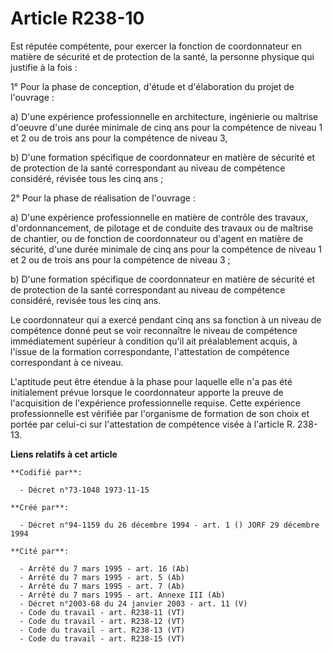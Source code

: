 # Article R238-10

Est réputée compétente, pour exercer la fonction de coordonnateur en matière de sécurité et de protection de la santé, la
personne physique qui justifie à la fois :

1° Pour la phase de conception, d'étude et d'élaboration du projet de l'ouvrage :

a) D'une expérience professionnelle en architecture, ingénierie ou maîtrise d'oeuvre d'une durée minimale de cinq ans pour la
compétence de niveau 1 et 2 ou de trois ans pour la compétence de niveau 3,

b) D'une formation spécifique de coordonnateur en matière de sécurité et de protection de la santé correspondant au niveau de
compétence considéré, révisée tous les cinq ans ;

2° Pour la phase de réalisation de l'ouvrage :

a) D'une expérience professionnelle en matière de contrôle des travaux, d'ordonnancement, de pilotage et de conduite des
travaux ou de maîtrise de chantier, ou de fonction de coordonnateur ou d'agent en matière de sécurité, d'une durée minimale
de cinq ans pour la compétence de niveau 1 et 2 ou de trois ans pour la compétence de niveau 3 ;

b) D'une formation spécifique de coordonnateur en matière de sécurité et de protection de la santé correspondant au niveau de
compétence considéré, revisée tous les cinq ans.

Le coordonnateur qui a exercé pendant cinq ans sa fonction à un niveau de compétence donné peut se voir reconnaître le niveau
de compétence immédiatement supérieur à condition qu'il ait préalablement acquis, à l'issue de la formation correspondante,
l'attestation de compétence correspondant à ce niveau.

L'aptitude peut être étendue à la phase pour laquelle elle n'a pas été initialement prévue lorsque le coordonnateur apporte
la preuve de l'acquisition de l'expérience professionnelle requise. Cette expérience professionnelle est vérifiée par
l'organisme de formation de son choix et portée par celui-ci sur l'attestation de compétence visée à l'article R. 238-13.

**Liens relatifs à cet article**

	**Codifié par**:

	  - Décret n°73-1048 1973-11-15

	**Créé par**:

	  - Décret n°94-1159 du 26 décembre 1994 - art. 1 () JORF 29 décembre 1994

	**Cité par**:

	  - Arrêté du 7 mars 1995 - art. 16 (Ab)
	  - Arrêté du 7 mars 1995 - art. 5 (Ab)
	  - Arrêté du 7 mars 1995 - art. 7 (Ab)
	  - Arrêté du 7 mars 1995 - art. Annexe III (Ab)
	  - Décret n°2003-68 du 24 janvier 2003 - art. 11 (V)
	  - Code du travail - art. R238-11 (VT)
	  - Code du travail - art. R238-12 (VT)
	  - Code du travail - art. R238-13 (VT)
	  - Code du travail - art. R238-15 (VT)
